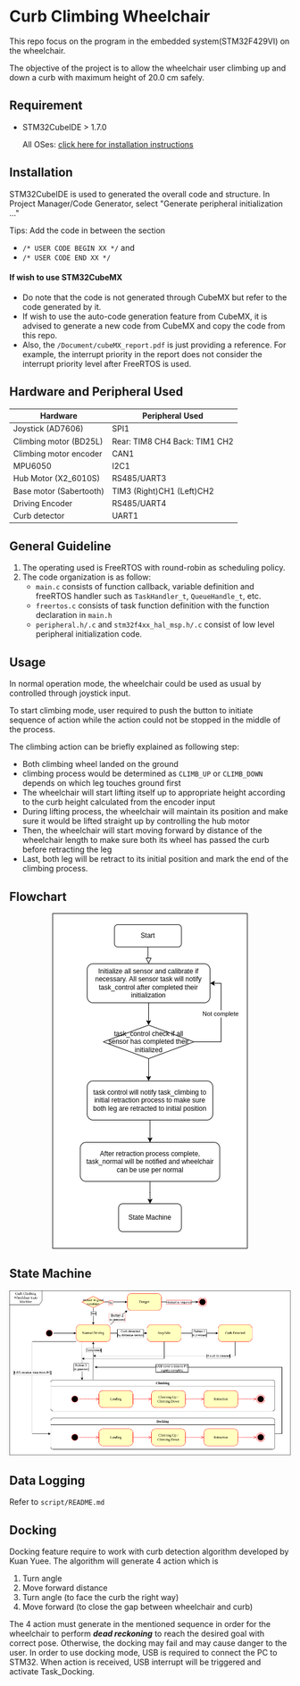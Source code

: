 # Curb Climbing Wheelchair

This repo focus on the program  in the embedded system(STM32F429VI) on the wheelchair.

The objective of the project is to allow the wheelchair user climbing up and down a curb with maximum height of 20.0 cm safely.

## Requirement
- STM32CubeIDE > 1.7.0
  
  All OSes: [click here for installation instructions](https://www.st.com/en/development-tools/stm32cubeide.html)


## Installation
STM32CubeIDE is used to generated the overall code and structure.
In Project Manager/Code Generator, select "Generate peripheral initialization ..."

Tips: Add the code in between the section 
- `/* USER CODE BEGIN XX */` and 
- `/* USER CODE END XX */`

#### If wish to use STM32CubeMX
- Do note that the code is not generated through CubeMX but refer to the code generated by it.
- If wish to use the auto-code generation feature from CubeMX, it is advised to generate a new code from CubeMX and copy the code from this repo. 
- Also, the `/Document/cubeMX_report.pdf` is just providing a reference. For example, the interrupt priority in the report does not consider the interrupt priority level after FreeRTOS is used. 

## Hardware and Peripheral Used
| Hardware | Peripheral Used |
| --- | ----------- |
| Joystick (AD7606) | SPI1 | 
| Climbing motor (BD25L) | Rear: TIM8 CH4  Back: TIM1 CH2 |
| Climbing motor encoder | CAN1| 
| MPU6050 | I2C1 | 
| Hub Motor (X2_6010S) | RS485/UART3 | 
| Base motor (Sabertooth) | TIM3 (Right)CH1  (Left)CH2| 
| Driving Encoder | RS485/UART4 |
| Curb detector          | UART1 |

## General Guideline

1. The operating used is FreeRTOS with round-robin as scheduling policy.
2. The code organization is as follow:
    - `main.c` consists of function callback, variable definition and freeRTOS handler such as `TaskHandler_t`, `QueueHandle_t`, etc.
    - `freertos.c` consists of task function definition with the function declaration in `main.h`
    - `peripheral.h/.c` and `stm32f4xx_hal_msp.h/.c` consist of low level peripheral initialization code.
     

## Usage
In normal operation mode, the wheelchair could be used as usual by controlled through joystick input.

To start climbing mode, user required to push the button to initiate sequence of action while the action could not be stopped in the middle of the process.

The climbing action can be briefly explained as following step:
- Both climbing wheel landed on the ground
-   climbing process would be determined as `CLIMB_UP` or `CLIMB_DOWN` depends on which leg touches ground first
- The wheelchair will start lifting itself up to appropriate height according to the curb height calculated from the encoder input
- During lifting process, the wheelchair will maintain its position and make sure it would be lifted straight up by controlling the hub motor
- Then, the wheelchair will start moving forward by distance of the wheelchair length to make sure both its wheel has passed the curb before retracting the leg
- Last, both leg will be retract to its initial position and mark the end of the climbing process.

## Flowchart
<p align="center">
  <img src="/image/Flowchart.png">
</p>

## State Machine
<p align="center">
  <img src="/image/StateMachine-WithDocking.drawio.png">
</p>

## Data Logging
Refer to `script/README.md`

## Docking

Docking feature require to work with curb detection algorithm developed by Kuan Yuee. The algorithm will generate 4 action which is

1. Turn angle
2. Move forward distance
3. Turn angle (to face the curb the right way)
4. Move forward (to close the gap between wheelchair and curb) 

The 4 action must generate in the mentioned sequence in order for the wheelchair to perform ***dead reckoning*** to reach the desired goal with correct pose. Otherwise, the docking may fail and may cause danger to the user.
In order to use docking mode, USB is required to connect the PC to STM32.
When action is received, USB interrupt will be triggered and activate Task_Docking.
